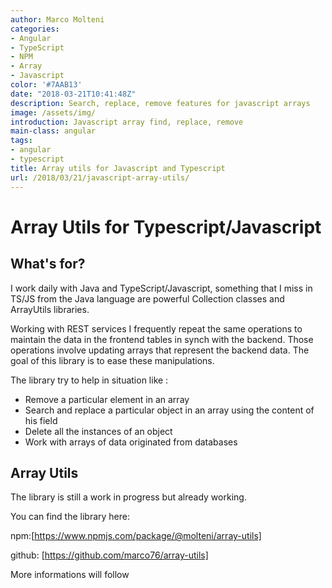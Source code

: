 ```yaml
---
author: Marco Molteni
categories:
- Angular
- TypeScript
- NPM
- Array
- Javascript
color: '#7AAB13'
date: "2018-03-21T10:41:48Z"
description: Search, replace, remove features for javascript arrays
image: /assets/img/
introduction: Javascript array find, replace, remove
main-class: angular
tags:
- angular
- typescript
title: Array utils for Javascript and Typescript
url: /2018/03/21/javascript-array-utils/
---
```

# Array Utils for Typescript/Javascript

## What's for?

I work daily with Java and TypeScript/Javascript, something that I miss in TS/JS from the Java language are powerful Collection classes and ArrayUtils libraries.

Working with REST services I frequently repeat the same operations to maintain the data in the frontend tables in synch with the backend.
Those operations involve updating arrays that represent the backend data. The goal of this library is to ease these manipulations.

The library try to help in situation like :
- Remove a particular element in an array
- Search and replace a particular object in an array using the content of his field
- Delete all the instances of an object
- Work with arrays of data originated from databases
 
## Array Utils

The library is still a work in progress but already working.

You can find the library here: 

npm:[https://www.npmjs.com/package/@molteni/array-utils]

github: [https://github.com/marco76/array-utils]

More informations will follow